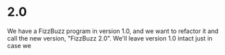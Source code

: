 # 2.0

We have a FizzBuzz program in version 1.0, and we want to refactor it and call the new version, "FizzBuzz 2.0". We'll leave version 1.0 intact just in case we 
